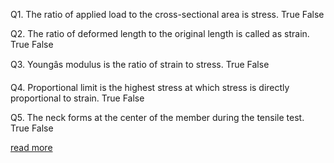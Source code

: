 Q1. The ratio of applied load to the cross-sectional area is stress.
True
False

Q2. The ratio of deformed length to the original length is called as strain.
True
False

Q3. Youngâs modulus is the ratio of strain to stress.
True
False

Q4. Proportional limit is the highest stress at which stress is directly proportional to strain.
True
False

Q5. The neck forms at the center of the member during the tensile test.
True
False 

<a href="docs/Exp-7-Fatigue test.pdf">read more</a>
